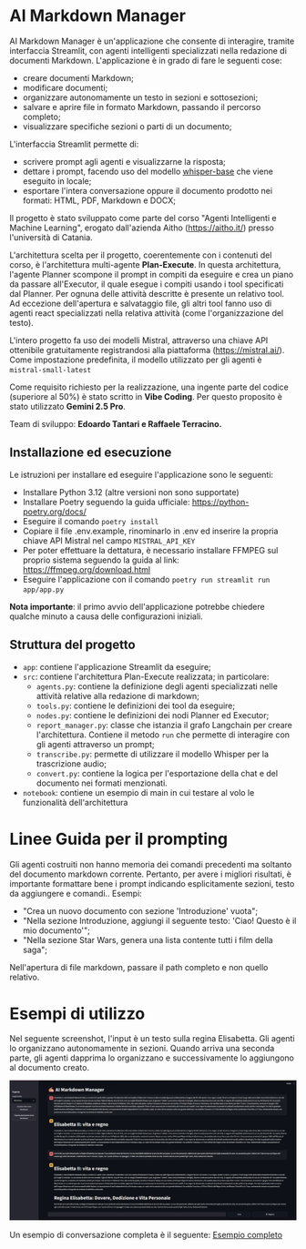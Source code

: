 # AI Markdown Manager

AI Markdown Manager è un'applicazione che consente di interagire, tramite interfaccia Streamlit, con agenti intelligenti specializzati nella redazione di documenti Markdown. L'applicazione è in grado di fare le seguenti cose:
- creare documenti Markdown;
- modificare documenti;
- organizzare autonomamente un testo in sezioni e sottosezioni;
- salvare e aprire file in formato Markdown, passando il percorso completo;
- visualizzare specifiche sezioni o parti di un documento;

L'interfaccia Streamlit permette di:
- scrivere prompt agli agenti e visualizzarne la risposta;
- dettare i prompt, facendo uso del modello [whisper-base](https://huggingface.co/openai/whisper-base) che viene eseguito in locale;
- esportare l'intera conversazione oppure il documento prodotto nei formati: HTML, PDF, Markdown e DOCX;

Il progetto è stato sviluppato come parte del corso "Agenti Intelligenti e Machine Learning", erogato dall'azienda Aitho (https://aitho.it/) presso l'università di Catania.

L'architettura scelta per il progetto, coerentemente con i contenuti del corso, è l'architettura multi-agente **Plan-Execute**. In questa architettura, l'agente Planner scompone il prompt in compiti da eseguire e crea un piano da passare all'Executor, il quale esegue i compiti usando i tool specificati dal Planner. Per ognuna delle attività descritte è presente un relativo tool. Ad eccezione dell'apertura e salvataggio file, gli altri tool fanno uso di agenti react specializzati nella relativa attività (come l'organizzazione del testo).

L'intero progetto fa uso dei modelli Mistral, attraverso una chiave API ottenibile gratuitamente registrandosi alla piattaforma (https://mistral.ai/). Come impostazione predefinita, il modello utilizzato per gli agenti è `mistral-small-latest`

Come requisito richiesto per la realizzazione, una ingente parte del codice (superiore al 50%) è stato scritto in **Vibe Coding**. Per questo proposito è stato utilizzato **Gemini 2.5 Pro**. 

Team di sviluppo: **Edoardo Tantari e Raffaele Terracino.**

## Installazione ed esecuzione
Le istruzioni per installare ed eseguire l'applicazione sono le seguenti:
- Installare Python 3.12 (altre versioni non sono supportate)
- Installare Poetry seguendo la guida ufficiale: https://python-poetry.org/docs/
- Eseguire il comando `poetry install`
- Copiare il file .env.example, rinominarlo in .env ed inserire la propria chiave API Mistral nel campo `MISTRAL_API_KEY`
- Per poter effettuare la dettatura, è necessario installare FFMPEG sul proprio sistema seguendo la guida al link: https://ffmpeg.org/download.html
- Eseguire l'applicazione con il comando `poetry run streamlit run app/app.py`

**Nota importante**: il primo avvio dell'applicazione potrebbe chiedere qualche minuto a causa delle configurazioni iniziali.

## Struttura del progetto
- `app`: contiene l'applicazione Streamlit da eseguire;
- `src`: contiene l'architettura Plan-Execute realizzata; in particolare:
  - `agents.py`: contiene la definizione degli agenti specializzati nelle attività relative alla redazione di markdown;
  - `tools.py`: contiene le definizioni dei tool da eseguire;
  - `nodes.py`: contiene le definizioni dei nodi Planner ed Executor;
  - `report_manager.py`: classe che istanzia il grafo Langchain per creare l'architettura. Contiene il metodo `run` che permette di interagire con gli agenti attraverso un prompt;
  - `transcribe.py`: permette di utilizzare il modello Whisper per la trascrizione audio;
  - `convert.py`: contiene la logica per l'esportazione della chat e del documento nei formati menzionati.
- `notebook`: contiene un esempio di main in cui testare al volo le funzionalità dell'architettura

# Linee Guida per il prompting
Gli agenti costruiti non hanno memoria dei comandi precedenti ma soltanto del documento markdown corrente.
Pertanto, per avere i migliori risultati, è importante formattare bene i prompt indicando esplicitamente sezioni, testo da aggiungere e comandi..
Esempi:
- "Crea un nuovo documento con sezione 'Introduzione' vuota";
- "Nella sezione Introduzione, aggiungi il seguente testo: 'Ciao! Questo è il mio documento'";
- "Nella sezione Star Wars, genera una lista contente tutti i film della saga";

Nell'apertura di file markdown, passare il path completo e non quello relativo.

# Esempi di utilizzo
Nel seguente screenshot, l'input è un testo sulla regina Elisabetta. Gli agenti lo organizzano autonomamente in sezioni. Quando arriva una seconda parte, gli agenti dapprima lo organizzano e successivamente lo aggiungono al documento creato.

![Esempio di inferenza](images/esempio_app.png)

Un esempio di conversazione completa è il seguente: [Esempio completo](examples/esempio_chat.pdf)
